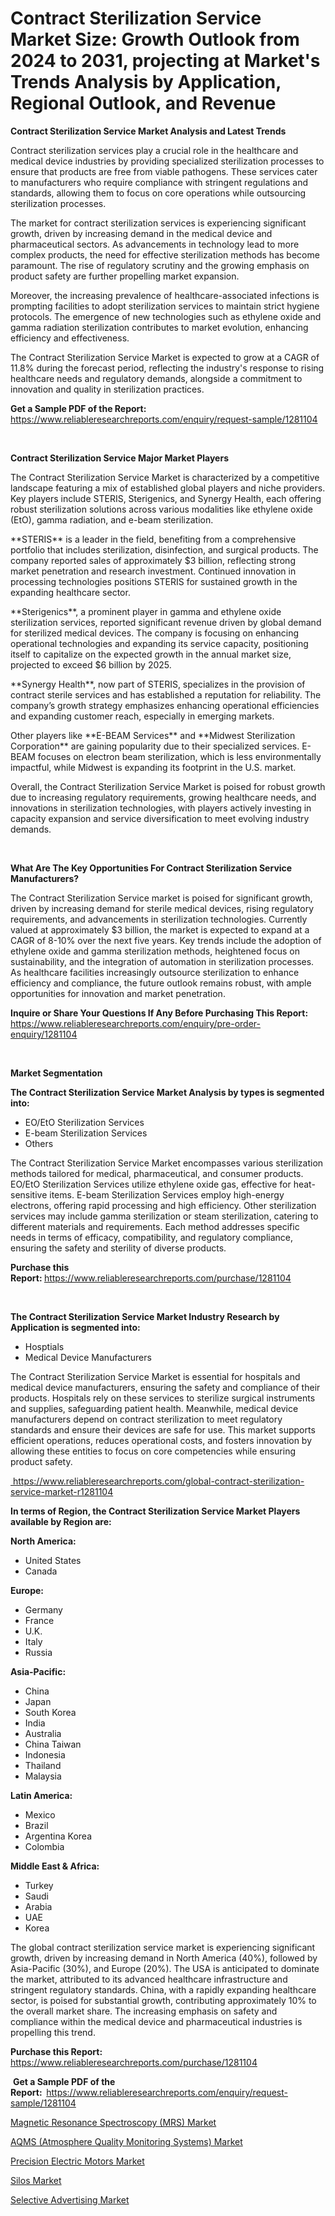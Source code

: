 <p><h1>Contract Sterilization Service Market Size: Growth Outlook from 2024 to 2031, projecting at Market's Trends Analysis by Application, Regional Outlook, and Revenue</h1></p><p><strong>Contract Sterilization Service Market Analysis and Latest Trends</strong></p>
<p><p>Contract sterilization services play a crucial role in the healthcare and medical device industries by providing specialized sterilization processes to ensure that products are free from viable pathogens. These services cater to manufacturers who require compliance with stringent regulations and standards, allowing them to focus on core operations while outsourcing sterilization processes.</p><p>The market for contract sterilization services is experiencing significant growth, driven by increasing demand in the medical device and pharmaceutical sectors. As advancements in technology lead to more complex products, the need for effective sterilization methods has become paramount. The rise of regulatory scrutiny and the growing emphasis on product safety are further propelling market expansion.</p><p>Moreover, the increasing prevalence of healthcare-associated infections is prompting facilities to adopt sterilization services to maintain strict hygiene protocols. The emergence of new technologies such as ethylene oxide and gamma radiation sterilization contributes to market evolution, enhancing efficiency and effectiveness.</p><p>The Contract Sterilization Service Market is expected to grow at a CAGR of 11.8% during the forecast period, reflecting the industry's response to rising healthcare needs and regulatory demands, alongside a commitment to innovation and quality in sterilization practices.</p></p>
<p><strong>Get a Sample PDF of the Report:&nbsp;</strong> <a href="https://www.reliableresearchreports.com/enquiry/request-sample/1281104?utm_campaign=8&utm_medium=2&utm_source=Github&utm_content=ia&utm_term=18112024&utm_id=contract-sterilization-service">https://www.reliableresearchreports.com/enquiry/request-sample/1281104</a></p>
<p>&nbsp;</p>
<p><strong>Contract Sterilization Service Major Market Players</strong></p>
<p><p>The Contract Sterilization Service Market is characterized by a competitive landscape featuring a mix of established global players and niche providers. Key players include STERIS, Sterigenics, and Synergy Health, each offering robust sterilization solutions across various modalities like ethylene oxide (EtO), gamma radiation, and e-beam sterilization. </p><p>**STERIS** is a leader in the field, benefiting from a comprehensive portfolio that includes sterilization, disinfection, and surgical products. The company reported sales of approximately $3 billion, reflecting strong market penetration and research investment. Continued innovation in processing technologies positions STERIS for sustained growth in the expanding healthcare sector.</p><p>**Sterigenics**, a prominent player in gamma and ethylene oxide sterilization services, reported significant revenue driven by global demand for sterilized medical devices. The company is focusing on enhancing operational technologies and expanding its service capacity, positioning itself to capitalize on the expected growth in the annual market size, projected to exceed $6 billion by 2025.</p><p>**Synergy Health**, now part of STERIS, specializes in the provision of contract sterile services and has established a reputation for reliability. The company’s growth strategy emphasizes enhancing operational efficiencies and expanding customer reach, especially in emerging markets.</p><p>Other players like **E-BEAM Services** and **Midwest Sterilization Corporation** are gaining popularity due to their specialized services. E-BEAM focuses on electron beam sterilization, which is less environmentally impactful, while Midwest is expanding its footprint in the U.S. market.</p><p>Overall, the Contract Sterilization Service Market is poised for robust growth due to increasing regulatory requirements, growing healthcare needs, and innovations in sterilization technologies, with players actively investing in capacity expansion and service diversification to meet evolving industry demands.</p></p>
<p>&nbsp;</p>
<p><strong>What Are The Key Opportunities For Contract Sterilization Service Manufacturers?</strong></p>
<p><p>The Contract Sterilization Service market is poised for significant growth, driven by increasing demand for sterile medical devices, rising regulatory requirements, and advancements in sterilization technologies. Currently valued at approximately $3 billion, the market is expected to expand at a CAGR of 8-10% over the next five years. Key trends include the adoption of ethylene oxide and gamma sterilization methods, heightened focus on sustainability, and the integration of automation in sterilization processes. As healthcare facilities increasingly outsource sterilization to enhance efficiency and compliance, the future outlook remains robust, with ample opportunities for innovation and market penetration.</p></p>
<p><strong>Inquire or Share Your Questions If Any Before Purchasing This Report:</strong> <a href="https://www.reliableresearchreports.com/enquiry/pre-order-enquiry/1281104?utm_campaign=8&utm_medium=2&utm_source=Github&utm_content=ia&utm_term=18112024&utm_id=contract-sterilization-service">https://www.reliableresearchreports.com/enquiry/pre-order-enquiry/1281104</a></p>
<p>&nbsp;</p>
<p><strong>Market Segmentation</strong></p>
<p><strong>The Contract Sterilization Service Market Analysis by types is segmented into:</strong></p>
<p><ul><li>EO/EtO Sterilization Services</li><li>E-beam Sterilization Services</li><li>Others</li></ul></p>
<p><p>The Contract Sterilization Service Market encompasses various sterilization methods tailored for medical, pharmaceutical, and consumer products. EO/EtO Sterilization Services utilize ethylene oxide gas, effective for heat-sensitive items. E-beam Sterilization Services employ high-energy electrons, offering rapid processing and high efficiency. Other sterilization services may include gamma sterilization or steam sterilization, catering to different materials and requirements. Each method addresses specific needs in terms of efficacy, compatibility, and regulatory compliance, ensuring the safety and sterility of diverse products.</p></p>
<p><strong>Purchase this Report:&nbsp;</strong><a href="https://www.reliableresearchreports.com/purchase/1281104?utm_campaign=8&utm_medium=2&utm_source=Github&utm_content=ia&utm_term=18112024&utm_id=contract-sterilization-service">https://www.reliableresearchreports.com/purchase/1281104</a></p>
<p>&nbsp;</p>
<p><strong>The Contract Sterilization Service Market Industry Research by Application is segmented into:</strong></p>
<p><ul><li>Hosptials</li><li>Medical Device Manufacturers</li></ul></p>
<p><p>The Contract Sterilization Service Market is essential for hospitals and medical device manufacturers, ensuring the safety and compliance of their products. Hospitals rely on these services to sterilize surgical instruments and supplies, safeguarding patient health. Meanwhile, medical device manufacturers depend on contract sterilization to meet regulatory standards and ensure their devices are safe for use. This market supports efficient operations, reduces operational costs, and fosters innovation by allowing these entities to focus on core competencies while ensuring product safety.</p></p>
<p><a href="https://www.reliableresearchreports.com/global-contract-sterilization-service-market-r1281104?utm_campaign=8&utm_medium=2&utm_source=Github&utm_content=ia&utm_term=18112024&utm_id=contract-sterilization-service">&nbsp;https://www.reliableresearchreports.com/global-contract-sterilization-service-market-r1281104</a></p>
<p><strong>In terms of Region, the Contract Sterilization Service Market Players available by Region are:</strong></p>
<p>
    <p> <strong> North America: </strong>
        <ul>
            <li>United States</li>
            <li>Canada</li>
        </ul>
        </p> 
    <p> <strong> Europe: </strong>
        <ul>
            <li>Germany</li>
            <li>France</li>
            <li>U.K.</li>
            <li>Italy</li>
            <li>Russia</li>
        </ul>
        </p> 
    <p> <strong> Asia-Pacific: </strong>
        <ul>
            <li>China</li>
            <li>Japan</li>
            <li>South Korea</li>
            <li>India</li>
            <li>Australia</li>
            <li>China Taiwan</li>
            <li>Indonesia</li>
            <li>Thailand</li>
            <li>Malaysia</li>
        </ul>
        </p> 
    <p> <strong> Latin America: </strong>
        <ul>
            <li>Mexico</li>
            <li>Brazil</li>
            <li>Argentina Korea</li>
            <li>Colombia</li>
        </ul>
        </p> 
    <p> <strong> Middle East & Africa: </strong>
        <ul>
            <li>Turkey</li>
            <li>Saudi</li>
            <li>Arabia</li>
            <li>UAE</li>
            <li>Korea</li>
        </ul>
    </p>
    </p>
<p><p>The global contract sterilization service market is experiencing significant growth, driven by increasing demand in North America (40%), followed by Asia-Pacific (30%), and Europe (20%). The USA is anticipated to dominate the market, attributed to its advanced healthcare infrastructure and stringent regulatory standards. China, with a rapidly expanding healthcare sector, is poised for substantial growth, contributing approximately 10% to the overall market share. The increasing emphasis on safety and compliance within the medical device and pharmaceutical industries is propelling this trend.</p></p>
<p><strong>Purchase this Report: </strong><a href="https://www.reliableresearchreports.com/purchase/1281104?utm_campaign=8&utm_medium=2&utm_source=Github&utm_content=ia&utm_term=18112024&utm_id=contract-sterilization-service">https://www.reliableresearchreports.com/purchase/1281104</a></p>
<p>&nbsp;<strong>Get a Sample PDF of the Report:&nbsp;&nbsp;</strong><a href="https://www.reliableresearchreports.com/enquiry/request-sample/1281104?utm_campaign=8&utm_medium=2&utm_source=Github&utm_content=ia&utm_term=18112024&utm_id=contract-sterilization-service">https://www.reliableresearchreports.com/enquiry/request-sample/1281104</a></p>
<p><strong></strong></p>
<p><p><a href="https://github.com/PeterParrish5/Market-Research-Report-List-7/blob/main/magnetic-resonance-spectroscopy-mrs-market.md?utm_campaign=8&utm_medium=2&utm_source=Github&utm_content=ia&utm_term=18112024&utm_id=contract-sterilization-service">Magnetic Resonance Spectroscopy (MRS) Market</a></p><p><a href="https://github.com/AfsanaMia652/Market-Research-Report-List-1/blob/main/aqms-atmosphere-quality-monitoring-systems-market.md?utm_campaign=8&utm_medium=2&utm_source=Github&utm_content=ia&utm_term=18112024&utm_id=contract-sterilization-service">AQMS (Atmosphere Quality Monitoring Systems) Market</a></p><p><a href="https://www.linkedin.com/pulse/precision-electric-motors-market-trends-focusing-insight-forecast-ffvke?utm_campaign=8&utm_medium=2&utm_source=Github&utm_content=ia&utm_term=18112024&utm_id=contract-sterilization-service">Precision Electric Motors Market</a></p><p><a href="https://www.linkedin.com/pulse/pulse-silos-rhythms-change-market-resonance-2024-2031-qs1ge?utm_campaign=8&utm_medium=2&utm_source=Github&utm_content=ia&utm_term=18112024&utm_id=contract-sterilization-service">Silos Market</a></p><p><a href="https://issuu.com/reportprime-2/docs/selective-advertising-market-size-2_07c259d6e89b59?utm_campaign=8&utm_medium=2&utm_source=Github&utm_content=ia&utm_term=18112024&utm_id=contract-sterilization-service">Selective Advertising Market</a></p></p>